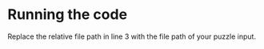 # Running the code

Replace the relative file path in line 3 with the file path of your puzzle input. 
